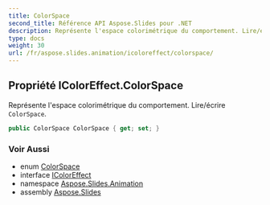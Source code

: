 ```yaml
---
title: ColorSpace
second_title: Référence API Aspose.Slides pour .NET
description: Représente l'espace colorimétrique du comportement. Lire/écrire ColorSpaceaspose.slides.animation/icoloreffect/colorspace.
type: docs
weight: 30
url: /fr/aspose.slides.animation/icoloreffect/colorspace/
---
```


## Propriété IColorEffect.ColorSpace

Représente l'espace colorimétrique du comportement. Lire/écrire `ColorSpace`.

```csharp
public ColorSpace ColorSpace { get; set; }
```

### Voir Aussi

* enum [ColorSpace](../../colorspace)
* interface [IColorEffect](../../icoloreffect)
* namespace [Aspose.Slides.Animation](../../icoloreffect)
* assembly [Aspose.Slides](../../../)

<!-- NE PAS ÉDITEZ : généré par xmldocmd pour Aspose.Slides.dll -->